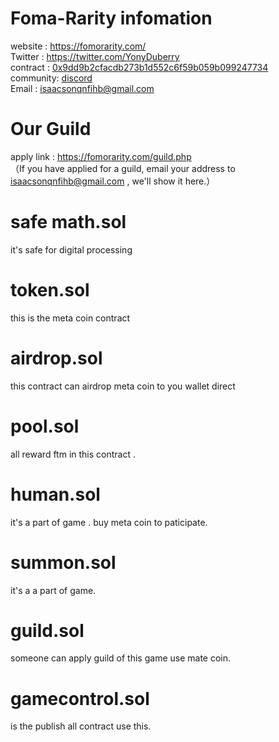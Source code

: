 # Foma-Rarity infomation
website  :  https://fomorarity.com/ <br>
Twitter  :  https://twitter.com/YonyDuberry <br>
contract :  [0x9dd9b2cfacdb273b1d552c6f59b059b099247734](https://ftmscan.com/address/0x9dd9b2cfacdb273b1d552c6f59b059b099247734#code)   <br>
community:  [discord](https://discord.gg/skp8gpfafc)   <br>
Email    :  isaacsonqnfihb@gmail.com <br>


# Our Guild

apply link : https://fomorarity.com/guild.php <br>
（If you have applied for a guild, email your address to isaacsonqnfihb@gmail.com , we'll show it here.）


# safe math.sol
it's safe for digital processing

# token.sol
this is the meta coin contract


# airdrop.sol
this contract can airdrop meta coin to you wallet direct


# pool.sol
all reward ftm in this contract .

# human.sol
it's a part of game . buy meta coin to paticipate.

# summon.sol
it's a a part of game. 

# guild.sol
someone can apply guild of this game use mate coin.

# gamecontrol.sol
is the publish all contract use this.
